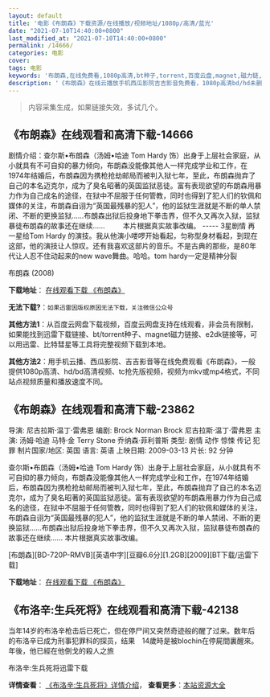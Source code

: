 ```yaml
---
layout: default
title: '电影《布朗森》下载资源/在线播放/视频地址/1080p/高清/蓝光'
date: "2021-07-10T14:40:00+0800"
last_modified_at: "2021-07-10T14:40:00+0800"
permalink: /14666/
categories: 电影
cover:
tags: 电影
keywords: '布朗森,在线免费看,1080p高清,bt种子,torrent,百度云盘,magnet,磁力链,迅雷下载资源'
description: '《布朗森》在线云播放手机西瓜影院吉吉影音免费看，1080p高清bd/hd未删减完整版和tc抢先枪版，mkv/mp4格式，附带bt/torrent种子、magnet/磁力链、百度云盘、网盘资源迅雷下载链接'
---
```


>内容采集生成，如果链接失效，多试几个。


## 《布朗森》在线观看和高清下载-14666

剧情介绍：查尔斯•布朗森（汤姆•哈迪 Tom Hardy 饰）出身于上层社会家庭，从小就具有不可自抑的暴力倾向，布朗森没能像其他人一样完成学业和工作，在1974年结婚后，布朗森因为携枪抢劫邮局而被判入狱七年，至此，布朗森抛弃了自己的本名迈克尔，成为了臭名昭著的英国监狱恶徒。富有表现欲望的布朗森用暴力作为自己成名的途径，在狱中不屈服于任何管教，同时也得到了犯人们的钦佩和媒体的关注，布朗森自诩为“英国最残暴的犯人”，他的监狱生涯就是不断的单人禁闭、不断的更换监狱……布朗森出狱后投身地下拳击界，但不久又再次入狱，监狱暴徒布朗森的故事还在继续……  　　本片根据真实故事改编。 ----- 3星剧情 再一星给Tom Hardy 的演技。我从他演小喽啰开始看起，匀称型身材看起，到现在这部，他的演技让人惊叹。还有我喜欢这部片的音乐。不是古典的那些，是80年代让人忍不住动起来的new wave舞曲。哈哈。tom hardy一定是精神分裂


布朗森 (2008)

**下载地址**： [在线观看下载 《布朗森》](https://www.btbtdy.me/btdy/dy5103.html) 


**无法下载?**：`如果迅雷因版权原因无法下载，关注微信公众号 `

**其他方法1**：从百度云网盘下载视频，百度云网盘支持在线观看，非会员有限制，如果能找到迅雷下载链接、bt/torrent种子、magnet磁力链接、e2dk链接等，可以用迅雷、比特彗星等工具将完整视频下载到本地。

**其他方法2**：用手机云播、西瓜影院、吉吉影音等在线免费观看《布朗森》，一般提供1080p高清、hd/bd高清视频、tc抢先版视频，视频为mkv或mp4格式，不同站点视频质量和播放速度不同。


## 《布朗森》在线观看和高清下载-23862

导演: 尼古拉斯·温丁·雷弗恩 编剧: Brock Norman Brock 尼古拉斯·温丁·雷弗恩 主演: 汤姆·哈迪 马特·金 Terry Stone 乔纳森·菲利普斯 类型: 剧情 动作 惊悚 传记 犯罪 制片国家/地区: 英国 语言: 英语 上映日期: 2009-03-13 片长: 92 分钟

查尔斯•布朗森（汤姆•哈迪 Tom Hardy 饰）出身于上层社会家庭，从小就具有不可自抑的暴力倾向，布朗森没能像其他人一样完成学业和工作，在1974年结婚后，布朗森因为携枪抢劫邮局而被判入狱七年，至此，布朗森抛弃了自己的本名迈克尔，成为了臭名昭著的英国监狱恶徒。富有表现欲望的布朗森用暴力作为自己成名的途径，在狱中不屈服于任何管教，同时也得到了犯人们的钦佩和媒体的关注，布朗森自诩为“英国最残暴的犯人”，他的监狱生涯就是不断的单人禁闭、不断的更换监狱……布朗森出狱后投身地下拳击界，但不久又再次入狱，监狱暴徒布朗森的故事还在继续…… 本片根据真实故事改编。


[布朗森][BD-720P-RMVB][英语中字][豆瓣6.6分][1.2GB][2009][BT下载/迅雷下载]

**下载地址**： [在线观看下载 《布朗森》](https://www.btdx8.com/torrent/bronson_2009.html) 


## 《布洛辛:生兵死将》在线观看和高清下载-42138

当年14岁的布洛辛枪击后已死亡，但在停尸间又突然奇迹般的醒了过来。数年后的布洛辛已成为刑事犯罪科的探员，结果　14歲時是被blochin在停屍間裏醒來。年後，他已經在他倒戈的殺人之旅<br />


布洛辛:生兵死将迅雷下载

**详情查看**： [《布洛辛:生兵死将》详情介绍](/movie/42138/)， **查看更多**：[本站资源大全](/movie/t/all/)

